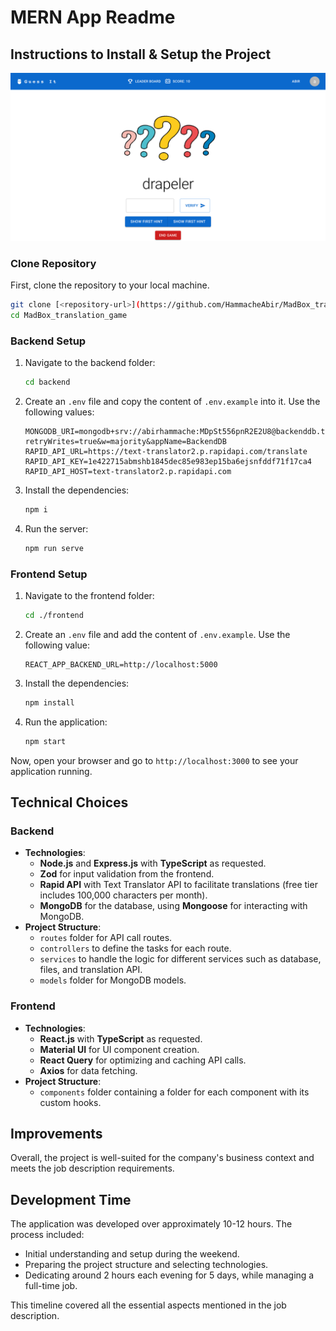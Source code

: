 # MERN App Readme

## Instructions to Install & Setup the Project

![UI](guessItUI.png)

### Clone Repository

First, clone the repository to your local machine.

```bash
git clone [<repository-url>](https://github.com/HammacheAbir/MadBox_translation_game.git)
cd MadBox_translation_game
```

### Backend Setup

1. Navigate to the backend folder:
   ```bash
   cd backend
   ```
2. Create an `.env` file and copy the content of `.env.example` into it. Use the following values:
   ```plaintext
   MONGODB_URI=mongodb+srv://abirhammache:MDpSt556pnR2E2U8@backenddb.tmpyhwk.mongodb.net/?retryWrites=true&w=majority&appName=BackendDB
   RAPID_API_URL=https://text-translator2.p.rapidapi.com/translate
   RAPID_API_KEY=1e422715abmshb1845dec85e983ep15ba6ejsnfddf71f17ca4
   RAPID_API_HOST=text-translator2.p.rapidapi.com
   ```
3. Install the dependencies:
   ```bash
   npm i
   ```
4. Run the server:
   ```bash
   npm run serve
   ```

### Frontend Setup

1. Navigate to the frontend folder:
   ```bash
   cd ./frontend
   ```
2. Create an `.env` file and add the content of `.env.example`. Use the following value:
   ```plaintext
   REACT_APP_BACKEND_URL=http://localhost:5000
   ```
3. Install the dependencies:
   ```bash
   npm install
   ```
4. Run the application:
   ```bash
   npm start
   ```

Now, open your browser and go to `http://localhost:3000` to see your application running.

## Technical Choices

### Backend

- **Technologies**:
  - **Node.js** and **Express.js** with **TypeScript** as requested.
  - **Zod** for input validation from the frontend.
  - **Rapid API** with Text Translator API to facilitate translations (free tier includes 100,000 characters per month).
  - **MongoDB** for the database, using **Mongoose** for interacting with MongoDB.
- **Project Structure**:
  - `routes` folder for API call routes.
  - `controllers` to define the tasks for each route.
  - `services` to handle the logic for different services such as database, files, and translation API.
  - `models` folder for MongoDB models.

### Frontend

- **Technologies**:
  - **React.js** with **TypeScript** as requested.
  - **Material UI** for UI component creation.
  - **React Query** for optimizing and caching API calls.
  - **Axios** for data fetching.
- **Project Structure**:
  - `components` folder containing a folder for each component with its custom hooks.

## Improvements

Overall, the project is well-suited for the company's business context and meets the job description requirements.

## Development Time

The application was developed over approximately 10-12 hours. The process included:

- Initial understanding and setup during the weekend.
- Preparing the project structure and selecting technologies.
- Dedicating around 2 hours each evening for 5 days, while managing a full-time job.

This timeline covered all the essential aspects mentioned in the job description.
